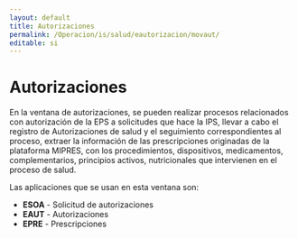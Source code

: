 ```yaml
---
layout: default
title: Autorizaciones
permalink: /Operacion/is/salud/eautorizacion/movaut/
editable: si
---
```


# Autorizaciones  

En la ventana de autorizaciones, se pueden realizar procesos relacionados con autorización de la EPS a solicitudes que hace la IPS,  llevar a cabo el registro de Autorizaciones de salud y el seguimiento correspondientes al proceso, extraer la información de las prescripciones originadas de la plataforma MIPRES, con los procedimientos, dispositivos, medicamentos, complementarios, principios activos, nutricionales que intervienen en el proceso de salud.  

Las aplicaciones que se usan en esta ventana son:  

* **ESOA** - Solicitud de autorizaciones  
* **EAUT** - Autorizaciones  
* **EPRE** - Prescripciones  

